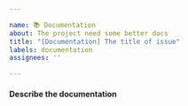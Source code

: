 ```yaml
---

name: 📚 Documentation
about: The project need some better docs
title: "[Documentation] The title of issue"
labels: documentation
assignees: ''

---
```


#### Describe the documentation

